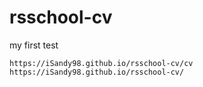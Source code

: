 # rsschool-cv
my first test 

    https://iSandy98.github.io/rsschool-cv/cv
    https://iSandy98.github.io/rsschool-cv/
